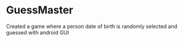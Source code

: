 # GuessMaster
Created a game where a person date of birth is randomly selected and guessed with android GUI
